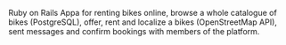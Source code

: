 Ruby on Rails Appa for renting bikes online, browse a whole catalogue of bikes (PostgreSQL), offer, rent and localize a bikes (OpenStreetMap API), sent messages and confirm bookings with members of the platform.
